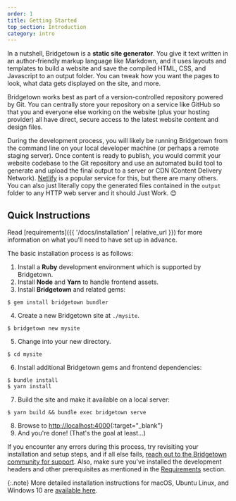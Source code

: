 ```yaml
---
order: 1
title: Getting Started
top_section: Introduction
category: intro
---
```


In a nutshell, Bridgetown is a **static site generator**. You give it text written in an author-friendly markup language like Markdown, and it uses layouts and templates to build a website and save the compiled HTML, CSS, and Javascript to an output folder. You can tweak how you want the pages to look, what data gets displayed on the site, and more.

Bridgetown works best as part of a version-controlled repository powered by Git. You can centrally store your repository on a service like GitHub so that you and everyone else working on the website (plus your hosting provider) all have direct, secure access to the latest website content and design files.

During the development process, you will likely be running Bridgetown from the command line on your local developer machine (or perhaps a remote staging server). Once content is ready to publish, you would commit your website codebase to the Git repository and use an automated build tool to generate and upload the final output to a server or CDN (Content Delivery Network). [Netlify](https://www.netlify.com) is a popular service for this, but there are many others. You can also just literally copy the generated files contained in the `output` folder to any HTTP web server and it should Just Work. 😊

## Quick Instructions

Read [requirements]({{ '/docs/installation' | relative_url }}) for more information on what you'll need to have set up in advance.

The basic installation process is as follows:

1. Install a **Ruby** development environment which is supported by Bridgetown.
2. Install **Node** and **Yarn** to handle frontend assets.
3. Install **Bridgetown** and related gems:
```
$ gem install bridgetown bundler
```
4. Create a new Bridgetown site at `./mysite`.
```
$ bridgetown new mysite
```
5. Change into your new directory.
```
$ cd mysite
```
6. Install additional Bridgetown gems and frontend dependencies:
```
$ bundle install
$ yarn install
```
7. Build the site and make it available on a local server:
```
$ yarn build && bundle exec bridgetown serve
```
8. Browse to [http://localhost:4000](http://localhost:4000){:target="_blank"}
9. And you're done! (That's the goal at least…)

If you encounter any errors during this process, try revisiting your installation and setup steps, and if all else fails, [reach out to the Bridgetown community for support](/docs/community/). Also, make sure you've installed the development headers and other prerequisites as mentioned in the [Requirements](/docs/installation/#requirements) section.

{:.note}
More detailed installation instructions for macOS, Ubuntu Linux, and Windows 10 are [available here](/docs/installation/#guides).